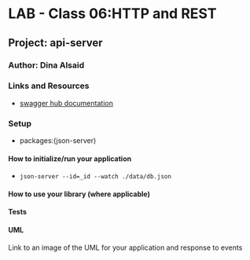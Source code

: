 # LAB - Class 06:HTTP and REST

## Project: api-server

### Author: Dina Alsaid

### Links and Resources

- [swagger hub documentation](https://app.swaggerhub.com/apis/dinaAlsaid/default-title1/0.1)

### Setup

- packages:(json-server)

#### How to initialize/run your application

- `json-server --id=_id --watch ./data/db.json`

#### How to use your library (where applicable)

#### Tests

#### UML

Link to an image of the UML for your application and response to events